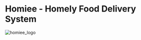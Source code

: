 # Homiee - Homely Food Delivery System

![homiee_logo](https://github.com/ShanaSherinIsmayil/Homiee/assets/127004106/f8801de1-a1e2-4bb6-92eb-aef62b965f1e)

